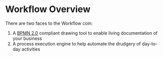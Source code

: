 # Workflow Overview

There are two faces to the Workflow coin:
1) A [BPMN 2.0](https://www.bpmn.org/) compliant drawing tool to enable living documentation of your business
2) A process execution engine to help automate the drudgery of day-to-day activities

